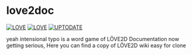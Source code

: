 # love2doc
[![LOVE](https://img.shields.io/badge/Local%20L%C3%96VE-11.3-EA316E.svg?style=flat-square)](http://love2d.org/)
[![LOVE](https://img.shields.io/badge/Remote%20L%C3%96VE-11.5-EA316E.svg?style=flat-square)](http://love2d.org/)
[![UPTODATE](https://img.shields.io/badge/Up%20to%20date-NO-red.svg?style=flat-square)](http://love2d.org/)

yeah intensional typo is a word game of LÖVE2D Documentation now getting serious,
Here you can find a copy of LÖVE2D wiki easy for clone
